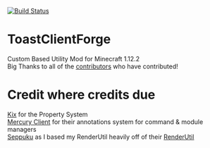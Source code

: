 [![Build Status](https://jenkins.wnuke.dev/job/toast/forge-client/job/feature%252Fmodules/badge/icon)](https://jenkins.wnuke.dev/job/toast/forge-client/job/feature%252Fmodules/)

# ToastClientForge
Custom Based Utility Mod for Minecraft 1.12.2     
Big Thanks to all of the [contributors](https://github.com/RemainingToast/ToastClientForge/graphs/contributors) who have contributed!


# Credit where credits due
[Kix](https://github.com/yandhi) for the Property System   
[Mercury Client](https://github.com/Crystallinqq/Mercury-Client) for their annotations system for command & module managers   
[Seppuku](https://github.com/seppukudevelopment/seppuku/) as I based my RenderUtil heavily off of their [RenderUtil](https://github.com/seppukudevelopment/seppuku/blob/master/src/main/java/me/rigamortis/seppuku/api/util/RenderUtil.java)

